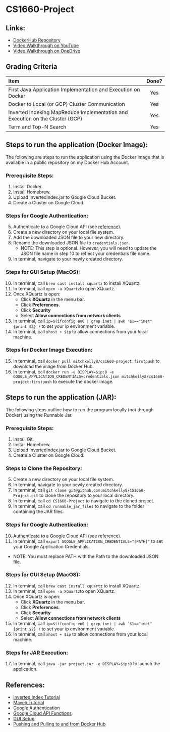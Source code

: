 # CS1660-Project

## Links:

- [DockerHub Repository](https://hub.docker.com/repository/docker/mitchkelly8/cs1660-project)
- [Video Walkthrough on YouTube](https://youtu.be/A1-3RLlwnl0)
- [Video Walkthrough on OneDrive](https://pitt-my.sharepoint.com/:v:/g/personal/mjk139_pitt_edu/EbhjVb6aPJJNsRWmFMwSVvUBPjQhqk7MMwlCHCDnam-3cg?e=KQfdR8)

## Grading Criteria

| Item | Done?  |
| :----- | :-: |
| First Java Application Implementation and Execution on Docker | Yes |
| Docker to Local (or GCP) Cluster Communication | Yes |
| Inverted Indexing MapReduce Implementation and Execution on the Cluster (GCP) | Yes |
| Term and Top-N Search | Yes |

## Steps to run the application (Docker Image):

The following are steps to run the application using the Docker image that is available in a public repository on my Docker Hub Account. 

### Prerequisite Steps:
1. Install Docker.
2. Install Homebrew.
3. Upload InvertedIndex.jar to Google Cloud Bucket.
4. Create a Cluster on Google Cloud.

### Steps for Google Authentication: 
5. Authenticate to a Google Cloud API (see [reference](https://cloud.google.com/docs/authentication/getting-started#auth-cloud-implicit-java)).
6. Create a new directory on your local file system. 
7. Add the downloaded JSON file to your new directory. 
8. Rename the downloaded JSON file to `credentials.json`.
   - NOTE: This step is optional. However, you will need to update the JSON file name in step 10 to reflect your credentials file name. 
9. In terminal, navigate to your newly created directory. 

### Steps for GUI Setup (MacOS):
10. In terminal, call `brew cast install xquartz` to install XQuartz.
11. In terminal, call `open -a XQuartz`to open XQuartz.
12. Once XQuartz is open: 
    - Click **XQuartz** in the menu bar. 
    - Click **Preferences**. 
    - Click **Security**
    - Select **Allow connections from network clients**
13. In terminal, call `ip=$(ifconfig en0 | grep inet | awk '$1=="inet" {print $2}')` to set your ip environment variable.
14. In terminal, call `xhost + $ip` to allow connections from your local machine.

### Steps for Docker Image Execution: 
15. In terminal, call `docker pull mitchkelly8/cs1660-project:firstpush` to download the image from Docker Hub. 
16. In terminal, call `docker run -e DISPLAY=$ip:0 -e GOOGLE_APPLICATION_CREDENTIALS=credentials.json mitchkelly8/cs1660-project:firstpush` to execute the docker image. 

## Steps to run the application (JAR):

The following steps outline how to run the program locally (not through Docker) using the Runnable Jar. 

### Prerequisite Steps:
1. Install Git.
2. Install Homebrew.
3. Upload InvertedIndex.jar to Google Cloud Bucket.
4. Create a Cluster on Google Cloud.

### Steps to Clone the Repository:
5. Create a new directory on your local file system. 
6. In terminal, navigate to your newly created directory. 
7. In terminal, call `git clone git@github.com:mitchkelly8/CS1660-Project.git` to clone the repository to your local directory. 
8. In terminal, call `cd CS1660-Project` to navigate to the cloned project.
9. In terminal, call `cd runnable_jar_files` to navigate to the folder containing the JAR files. 

### Steps for Google Authentication: 
10. Authenticate to a Google Cloud API (see [reference](https://cloud.google.com/docs/authentication/getting-started#auth-cloud-implicit-java)).
11. In terminal, call `export GOOGLE_APPLICATION_CREDENTIALS="[PATH]"` to set your Google Application Credentials. 
   - NOTE: You must replace PATH with the Path to the downloaded JSON file. 

### Steps for GUI Setup (MacOS):
12. In terminal, call `brew cast install xquartz` to install XQuartz.
13. In terminal, call `open -a XQuartz`to open XQuartz.
14. Once XQuartz is open: 
    - Click **XQuartz** in the menu bar. 
    - Click **Preferences**. 
    - Click **Security**
    - Select **Allow connections from network clients**
15. In terminal, call `ip=$(ifconfig en0 | grep inet | awk '$1=="inet" {print $2}')` to set your ip environment variable.
16. In terminal, call `xhost + $ip` to allow connections from your local machine.

### Steps for JAR Execution:
17. In terminal, call `java -jar project.jar -e DISPLAY=$ip:0` to launch the application.

## References:
- [Inverted Index Tutorial](https://acadgild.com/blog/building-inverted-index-mapreduce)
- [Maven Tutorial](https://youtu.be/sNEcpw8LPpo)
- [Google Authentication](https://cloud.google.com/docs/authentication/getting-started#auth-cloud-implicit-java)
- [Google Cloud API Functions](https://cloud.google.com/storage/docs/how-to)
- [GUI Setup](https://fredrikaverpil.github.io/2016/07/31/docker-for-mac-and-gui-applications/)
- [Pushing and Pulling to and from Docker Hub](https://ropenscilabs.github.io/r-docker-tutorial/04-Dockerhub.html)
